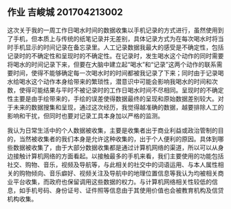 ## 作业 吉峻城 201704213002
这次关于我的一周工作日喝水时间的数据收集以手机记录的方式进行，虽然使用到了手机，但本质上与传统的纸笔记录并无差别，具体记录方式为在每次喝水时将当时手机显示的时间记录在备忘录里。人工记录数据我最大的感受是不确定性，包括记录时的不确定性和呈现时的不确定性。在记录时，发生喝水这个动作的同时需要将喝水的时间记录下来，但要在大脑中建立起“喝水”和“记录”这两个动作的联系需要时间，使得不能够确定每一次喝水时的时间都被我记录了下来；同时由于记录喝水给喝水这个动作本身给带来的繁琐性，潜意识中可能会影响我喝水的时间和次数，使得可能结果与平时不被记录时的工作日喝水时间不尽相同。呈现时的不确定性主要是由手绘带来的，手绘的误差使得数据最终的呈现和原始数据差别较大。对于未来的数据搜集和呈现，通过这次经历，我觉得越准确的数据，越要排除人工的影响和干扰，但同时也要对记录工具本身加以严格的监测。

我认为日常生活中的个人数据被收集，主要是收集者出于商业利益或政治管制的目的，当然被收集者的我们本身是允许这种收集的，出于个人便利的原因。具体到哪些数据被收集了，由于大部分数据收集都是通过计算机网络的渠道，所以可以从身边接触计算机网络的方面看起。以接触最多的手机来看，我们主要使用的功能包括社交、购物、音乐，视频及导航等，与此相关的社交中的词语运用、与本人属性相关的购物倾向、音乐癖好、视频关注及导航中的地理位置信息等我认为均被相关商业平台收集，而政府也保留调用这些数据的权力。与计算机网络相关性较低的信息，如手机号码、身份证号、证件照等信息由于其使用价值也会被教育机构及信贷机构收集。

